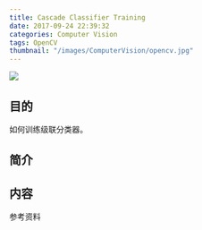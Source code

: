 ```yaml
---
title: Cascade Classifier Training
date: 2017-09-24 22:39:32
categories: Computer Vision
tags: OpenCV
thumbnail: "/images/ComputerVision/opencv.jpg"
---
```

![](/images/ComputerVision/opencv.jpg)

## 目的
如何训练级联分类器。

<!--more-->

## 简介


## 内容


参考资料
